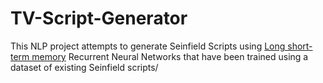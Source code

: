 # TV-Script-Generator

This NLP project attempts to generate Seinfield Scripts using [Long short-term memory](https://en.wikipedia.org/wiki/Long_short-term_memory) Recurrent Neural Networks that have been trained using a dataset of existing Seinfield scripts/
